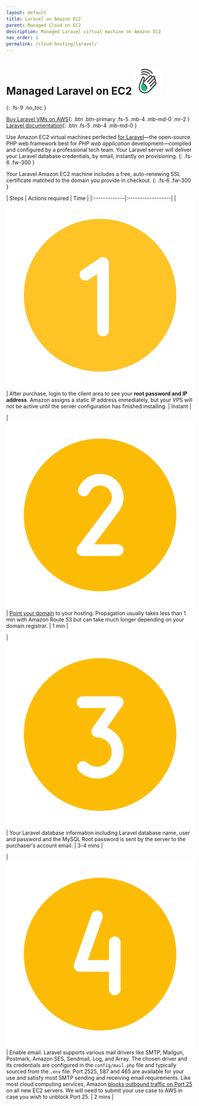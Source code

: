 ```yaml
---
layout: default
title: Laravel on Amazon EC2
parent: Managed Cloud on EC2
description: Managed Laravel virtual machine on Amazon EC2
nav_order: 1
permalink: /cloud-hosting/laravel/
---
```


# Managed Laravel on EC2 ![](/assets/wave.svg)
{: .fs-9 .no_toc }

[Buy Laravel VMs on AWS](https://cloud.hostjane.com/cloud/){: .btn .btn-primary .fs-5 .mb-4 .mb-md-0 .mr-2 } [Laravel documentation](https://laravel.com/docs){: .btn .fs-5 .mb-4 .mb-md-0 }

Use Amazon EC2 virtual machines perfected [for Laravel](https://laravel.com/)—the open-source PHP web framework best for *PHP web application* development—compiled and configured by a professional tech team. Your Laravel server will deliver your Laravel database credentials, by email, instantly on provisioning.
{: .fs-6 .fw-300 }

<span class="blue">Your Laravel Amazon EC2 machine includes a free, auto-renewing SSL certificate matched to the domain you provide in checkout.</span>
{: .fs-6 .fw-300 }

| Steps       | Actions required    | Time |
|:-------------|:------------------|
|   ![](/assets/one.svg)          | After purchase, login to the client area to see your **root password and IP address**. Amazon assigns a static IP address immediately, but your VPS will not be active until the server configuration has finished installing. | Instant |

| ![](/assets/two.svg)  | [Point your domain](/point-your-domain/) to your hosting. Propagation usually takes less than 1 min with Amazon Route 53 but can take much longer depending on your domain registrar.  | 1 min |

| ![](/assets/three.svg)  | Your Laravel database information including Laravel database name, user and password and the MySQL Root password is sent by the server to the purchaser's account email.  | 3-4 mins |

| ![](/assets/four.svg)  | Enable email. Laravel supports various mail drivers like SMTP, Mailgun, Postmark, Amazon SES, Sendmail, Log, and Array. The chosen driver and its credentials are configured in the <code>config/mail.php</code> file and typically sourced from the <code>.env</code> file. Port 2525, 587 and 465 are available for your use and satisfy most SMTP sending and receiving email requirements. Like most cloud computing services, Amazon [blocks outbound traffic on Port 25](https://docs.aws.amazon.com/AWSEC2/latest/UserGuide/ec2-resource-limits.html#port-25-throttle) on all new EC2 servers. We will need to submit your use case to AWS in case you wish to unblock Port 25. | 2 mins |